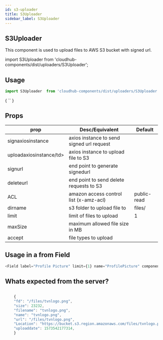 ```yaml
---
id: s3-uploader
title: S3Uploader
sidebar_label: S3Uploader
---
```


## S3Uploader

This component is used to upload files to AWS S3 bucket with signed url.

import S3Uploader from 'cloudhub-components/dist/uploaders/S3Uploader';

## Usage

```js
import S3Uploader  from 'cloudhub-components/dist/uploaders/S3Uploader';
```

<playground scope={{S3Uploader}}>
    {
        `<S3Uploader />`
    }
</playground>

## Props

<Block>
  <table>
      <thead>
          <tr>    
          <th>prop</th>
          <th>Desc/Equivalent</th>
          <th>Default</th>
          </tr>
      </thead>
      <tbody>
        <tr>    
          <td>signaxiosinstance</td>
          <td>axios instance to send signed url request</td>
          <td></td>
        </tr>
        <tr>    
          <td>uploadaxiosinstance/td>
          <td>axios instance to upload file to S3</td>
          <td></td>
        </tr>
        <tr>    
          <td>signurl</td>
          <td>end point to generate signedurl</td>
          <td></td>
        </tr>
        <tr>    
          <td>deleteurl</td>
          <td>end point to send delete requests to S3</td>
          <td></td>
        </tr>
        <tr>    
          <td>ACL</td>
          <td>amazon access control list (x-amz-acl)</td>
          <td>public-read</td>
        </tr>
        <tr>    
          <td>dirname</td>
          <td>s3 folder to upload file to</td>
          <td>files/</td>
        </tr>
        <tr>    
          <td>limit</td>
          <td>limit of files to upload</td>
          <td>1</td>
        </tr>
        <tr>    
          <td>maxSize</td>
          <td>maximum allowed file size in MB</td>
          <td></td>
        </tr>
        <tr>    
          <td>accept</td>
          <td>file types to upload</td>
          <td></td>
        </tr>
      </tbody>
  </table>
</Block>



## Usage in a from Field

```js
<Field label="Profile Picture" limit={1} name="ProfilePicture" component={S3Uploader} signaxiosinstance={axios} uploadaxiosinstance={axios} signurl="http://server.endpoint"/>
```


## Whats expected from the server?

```js

    {
    "fd": "/files/tvnlogo.png",
    "size": 23232,
    "filename": "tvnlogo.png",
    "name": "tvnlogo.png",
    "url": "/files/tvnlogo.png",
    "Location": "https://bucket.s3.region.amazonaws.com/files/tvnlogo.png",
    "uploaddate": 1573542177314,
    }

````